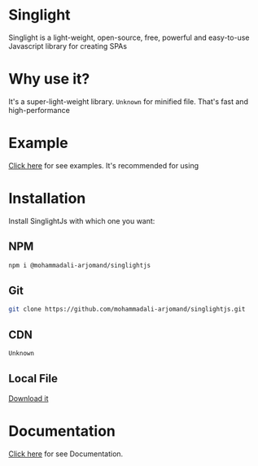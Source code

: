 # Singlight
Singlight is a light-weight, open-source, free, powerful and easy-to-use Javascript library for creating SPAs

# Why use it?
It's a super-light-weight library. `Unknown` for minified file. That's fast and high-performance
# Example
[Click here](Unknown) for see examples. It's recommended for using

# Installation
Install SinglightJs with which one you want:
## NPM
```bash
npm i @mohammadali-arjomand/singlightjs
```

## Git
```bash
git clone https://github.com/mohammadali-arjomand/singlightjs.git
```

## CDN
```html
Unknown
```

## Local File
[Download it](Unknown)

# Documentation
[Click here](Unknown) for see Documentation.
